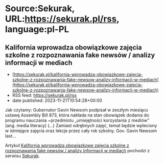 # Source:Sekurak, URL:https://sekurak.pl/rss, language:pl-PL

## Kalifornia wprowadza obowiązkowe zajęcia szkolne z rozpoznawania fake newsów / analizy informacji w mediach
 - [https://sekurak.pl/kalifornia-wprowadza-obowiazkowe-zajecia-szkolne-z-rozpoznawania-fake-newsow-analizy-informacji-w-mediach](https://sekurak.pl/kalifornia-wprowadza-obowiazkowe-zajecia-szkolne-z-rozpoznawania-fake-newsow-analizy-informacji-w-mediach)
 - RSS feed: https://sekurak.pl/rss
 - date published: 2023-11-21T10:54:28+00:00

<p>Jak czytamy: Gubernator Gavin Newsom podpisał w zeszłym miesiącu ustawę Assembly Bill 873, która nakłada na stan obowiązek dodania do programu nauczania ~przedmiotu &#8222;umiejętności korzystania z mediów&#8221; (ang. media literacy) (&#8230;) Zamiast odrębnych zajęć, temat będzie wpleciony w istniejące zajęcia oraz lekcje przez cały rok szkolny. Gov. Gavin Newsom last...</p>
<p>Artykuł <a href="https://sekurak.pl/kalifornia-wprowadza-obowiazkowe-zajecia-szkolne-z-rozpoznawania-fake-newsow-analizy-informacji-w-mediach/" rel="nofollow">Kalifornia wprowadza obowiązkowe zajęcia szkolne z rozpoznawania fake newsów / analizy informacji w mediach</a> pochodzi z serwisu <a href="https://sekurak.pl" rel="nofollow">Sekurak</a>.</p>

